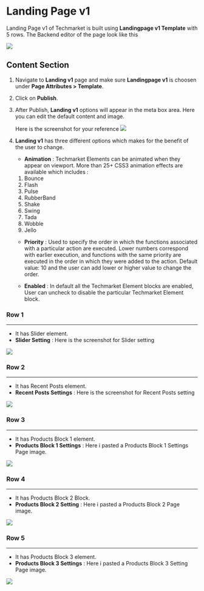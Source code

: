 # Landing Page v1

Landing Page v1 of Techmarket is built using **Landingpage v1 Template** with 5 rows. The  Backend editor of the page look like this

![](http://transvelo.github.io/docs/techmarket/images/landing-page-v1-setting.png)

## Content Section

1. Navigate to **Landing v1** page and make sure **Landingpage v1** is choosen under **Page Attributes > Template**.
2. Click on **Publish**.
3. After Publish, **Landing v1** options will appear in the meta box area. Here you can edit the default content and image.

    Here is the screenshot for your reference
    ![](http://transvelo.github.io/docs/techmarket/images/landing-v1-options.png)

4. **Landing v1** has three different options which makes for the benefit of the user to change.

    * **Animation** : Techmarket Elements can be animated when they appear on viewport. More than 25+ CSS3 animation effects are available which includes :

    1. Bounce
    2. Flash
    3. Pulse
    4. RubberBand
    5. Shake
    6. Swing
    7. Tada
    8. Wobble
    9. Jello

    * **Priority** : Used to specify the order in which the functions associated with a particular action are executed. Lower numbers correspond with earlier execution, and functions with the same priority are executed in the order in which they were added to the action. Default value: 10 and the user can add lower or higher value to change the order.

    * **Enabled** : In default all the Techmarket Element blocks are enabled, User can uncheck to disable the particular Techmarket Element block.

### Row 1
---
* It has Slider element.
* **Slider Setting** : Here is the screenshot for Slider setting

![](http://transvelo.github.io/docs/techmarket/images/landingv1-1st-block.png)

### Row 2
---
* It has Recent Posts element.
* **Recent Posts Settings** : Here is the screenshot for Recent Posts setting

![](http://transvelo.github.io/docs/techmarket/images/landingv1-2nd-block.png)


### Row 3
---
* It has Products Block 1 element.
* **Products Block 1 Settings** : Here i pasted a Products Block 1 Settings Page image.

![](http://transvelo.github.io/docs/techmarket/images/landingv1-3rd-block.png)

### Row 4
---
* It has Products Block 2 Block.
* **Products Block 2 Setting** : Here i pasted a Products Block 2 Page image.

![](http://transvelo.github.io/docs/techmarket/images/landingv1-4th-block.png)

### Row 5
---
* It has Products Block 3 element.
* **Products Block 3 Settings** : Here i pasted a Products Block 3 Setting Page image.

![](http://transvelo.github.io/docs/techmarket/images/landingv1-5th-block.png)


